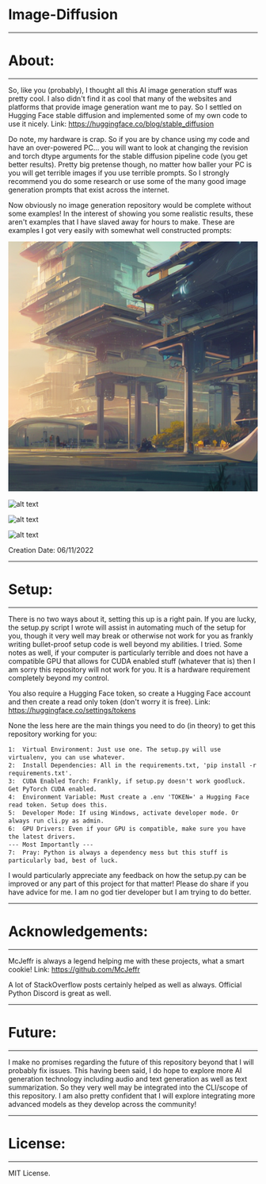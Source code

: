 # Image-Diffusion

***
# About:
---
So, like you (probably), I thought all this AI image generation stuff was pretty cool. I also didn't find it as cool that many of the websites and platforms that provide image generation want me to pay. So I settled on Hugging Face stable diffusion and implemented some of my own code to use it nicely.
Link: https://huggingface.co/blog/stable_diffusion

Do note, my hardware is crap. So if you are by chance using my code and have an over-powered PC... you will want to look at changing the revision and torch dtype arguments for the stable diffusion pipeline code (you get better results). Pretty big pretense though, no matter how baller your PC is you will get terrible images if you use terrible prompts. So I strongly recommend you do some research or use some of the many good image generation prompts that exist across the internet.

Now obviously no image generation repository would be complete without some examples! In the interest of showing you some realistic results, these aren't examples that I have slaved away for hours to make. These are examples I got very easily with somewhat well constructed prompts:

![alt text](https://github.com/Jamal135/Image-Diffusion/blob/main/media/example1.png?raw=true)

![alt text]()

![alt text]()

![alt text]()

Creation Date: 06/11/2022

***
# Setup:
---
There is no two ways about it, setting this up is a right pain. If you are lucky, the setup.py script I wrote will assist in automating much of the setup for you, though it very well may break or otherwise not work for you as frankly writing bullet-proof setup code is well beyond my abilities. I tried. Some notes as well, if your computer is particularly terrible and does not have a compatible GPU that allows for CUDA enabled stuff (whatever that is) then I am sorry this repository will not work for you. It is a hardware requirement completely beyond my control.

You also require a Hugging Face token, so create a Hugging Face account and then create a read only token (don't worry it is free). 
Link: https://huggingface.co/settings/tokens

None the less here are the main things you need to do (in theory) to get this repository working for you:
```
1:  Virtual Environment: Just use one. The setup.py will use virtualenv, you can use whatever.
2:  Install Dependencies: All in the requirements.txt, 'pip install -r requirements.txt'.
3:  CUDA Enabled Torch: Frankly, if setup.py doesn't work goodluck. Get PyTorch CUDA enabled.
4:  Environment Variable: Must create a .env 'TOKEN=' a Hugging Face read token. Setup does this.
5:  Developer Mode: If using Windows, activate developer mode. Or always run cli.py as admin.
6:  GPU Drivers: Even if your GPU is compatible, make sure you have the latest drivers.
--- Most Importantly ---
7:  Pray: Python is always a dependency mess but this stuff is particularly bad, best of luck.
```

I would particularly appreciate any feedback on how the setup.py can be improved or any part of this project for that matter! Please do share if you have advice for me. I am no god tier developer but I am trying to do better.
***
# Acknowledgements:
---
McJeffr is always a legend helping me with these projects, what a smart cookie!
Link: https://github.com/McJeffr

A lot of StackOverflow posts certainly helped as well as always. Official Python Discord is great as well.

***
# Future:
---
I make no promises regarding the future of this repository beyond that I will probably fix issues. This having been said, I do hope to explore more AI generation technology including audio and text generation as well as text summarization. So they very well may be integrated into the CLI/scope of this repository. I am also pretty confident that I will explore integrating more advanced models as they develop across the community!

***
# License:
---
MIT License.
